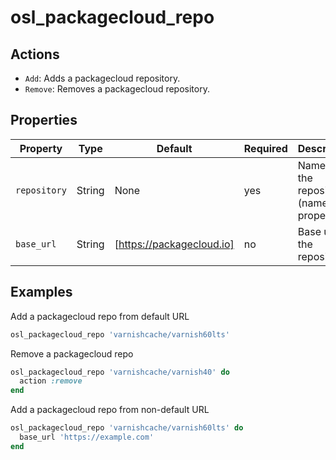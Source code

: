 # osl_packagecloud_repo

## Actions

- `Add`: Adds a packagecloud repository.
- `Remove`: Removes a packagecloud repository.

## Properties

| Property     | Type   | Default                   | Required | Description                            |
|--------------|--------|---------------------------|----------|----------------------------------------|
| `repository` | String | None                      | yes      | Name of the repository (name property) |
| `base_url`   | String | [https://packagecloud.io] | no       | Base url of the repository.            |

## Examples

Add a packagecloud repo from default URL

```ruby
osl_packagecloud_repo 'varnishcache/varnish60lts'
```

Remove a packagecloud repo

```ruby
osl_packagecloud_repo 'varnishcache/varnish40' do
  action :remove
end
```

Add a packagecloud repo from non-default URL

```ruby
osl_packagecloud_repo 'varnishcache/varnish60lts' do
  base_url 'https://example.com'
end
```
